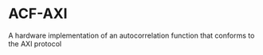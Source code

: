 # ACF-AXI
A hardware implementation of an autocorrelation function that conforms to the AXI protocol
